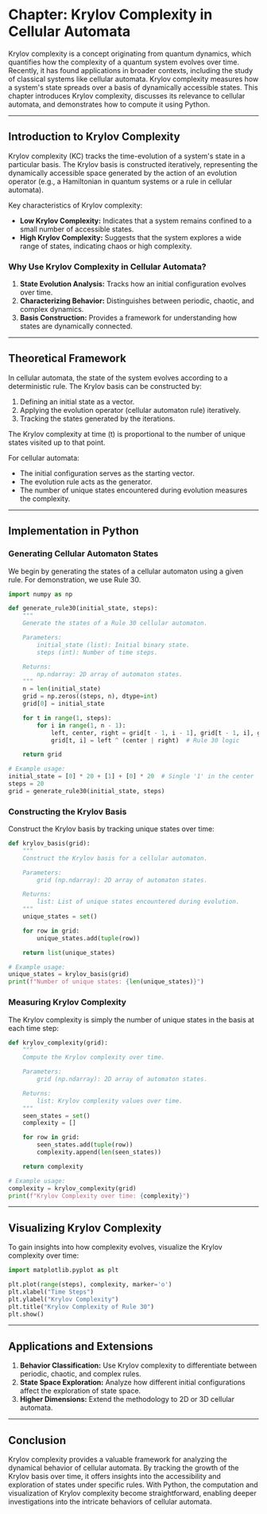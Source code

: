 # Chapter: Krylov Complexity in Cellular Automata

Krylov complexity is a concept originating from quantum dynamics, which quantifies how the complexity of a quantum system evolves over time. Recently, it has found applications in broader contexts, including the study of classical systems like cellular automata. Krylov complexity measures how a system's state spreads over a basis of dynamically accessible states. This chapter introduces Krylov complexity, discusses its relevance to cellular automata, and demonstrates how to compute it using Python.

---

## Introduction to Krylov Complexity

Krylov complexity (KC) tracks the time-evolution of a system's state in a particular basis. The Krylov basis is constructed iteratively, representing the dynamically accessible space generated by the action of an evolution operator (e.g., a Hamiltonian in quantum systems or a rule in cellular automata).

Key characteristics of Krylov complexity:
- **Low Krylov Complexity:** Indicates that a system remains confined to a small number of accessible states.
- **High Krylov Complexity:** Suggests that the system explores a wide range of states, indicating chaos or high complexity.

### Why Use Krylov Complexity in Cellular Automata?

1. **State Evolution Analysis:** Tracks how an initial configuration evolves over time.
2. **Characterizing Behavior:** Distinguishes between periodic, chaotic, and complex dynamics.
3. **Basis Construction:** Provides a framework for understanding how states are dynamically connected.

---

## Theoretical Framework

In cellular automata, the state of the system evolves according to a deterministic rule. The Krylov basis can be constructed by:
1. Defining an initial state as a vector.
2. Applying the evolution operator (cellular automaton rule) iteratively.
3. Tracking the states generated by the iterations.

The Krylov complexity at time \(t\) is proportional to the number of unique states visited up to that point.

For cellular automata:
- The initial configuration serves as the starting vector.
- The evolution rule acts as the generator.
- The number of unique states encountered during evolution measures the complexity.

---

## Implementation in Python

### Generating Cellular Automaton States
We begin by generating the states of a cellular automaton using a given rule. For demonstration, we use Rule 30.

```python
import numpy as np

def generate_rule30(initial_state, steps):
    """
    Generate the states of a Rule 30 cellular automaton.

    Parameters:
        initial_state (list): Initial binary state.
        steps (int): Number of time steps.

    Returns:
        np.ndarray: 2D array of automaton states.
    """
    n = len(initial_state)
    grid = np.zeros((steps, n), dtype=int)
    grid[0] = initial_state

    for t in range(1, steps):
        for i in range(1, n - 1):
            left, center, right = grid[t - 1, i - 1], grid[t - 1, i], grid[t - 1, i + 1]
            grid[t, i] = left ^ (center | right)  # Rule 30 logic

    return grid

# Example usage:
initial_state = [0] * 20 + [1] + [0] * 20  # Single '1' in the center
steps = 20
grid = generate_rule30(initial_state, steps)
```

### Constructing the Krylov Basis
Construct the Krylov basis by tracking unique states over time:

```python
def krylov_basis(grid):
    """
    Construct the Krylov basis for a cellular automaton.

    Parameters:
        grid (np.ndarray): 2D array of automaton states.

    Returns:
        list: List of unique states encountered during evolution.
    """
    unique_states = set()

    for row in grid:
        unique_states.add(tuple(row))

    return list(unique_states)

# Example usage:
unique_states = krylov_basis(grid)
print(f"Number of unique states: {len(unique_states)}")
```

### Measuring Krylov Complexity
The Krylov complexity is simply the number of unique states in the basis at each time step:

```python
def krylov_complexity(grid):
    """
    Compute the Krylov complexity over time.

    Parameters:
        grid (np.ndarray): 2D array of automaton states.

    Returns:
        list: Krylov complexity values over time.
    """
    seen_states = set()
    complexity = []

    for row in grid:
        seen_states.add(tuple(row))
        complexity.append(len(seen_states))

    return complexity

# Example usage:
complexity = krylov_complexity(grid)
print(f"Krylov Complexity over time: {complexity}")
```

---

## Visualizing Krylov Complexity

To gain insights into how complexity evolves, visualize the Krylov complexity over time:

```python
import matplotlib.pyplot as plt

plt.plot(range(steps), complexity, marker='o')
plt.xlabel("Time Steps")
plt.ylabel("Krylov Complexity")
plt.title("Krylov Complexity of Rule 30")
plt.show()
```

---

## Applications and Extensions

1. **Behavior Classification:** Use Krylov complexity to differentiate between periodic, chaotic, and complex rules.
2. **State Space Exploration:** Analyze how different initial configurations affect the exploration of state space.
3. **Higher Dimensions:** Extend the methodology to 2D or 3D cellular automata.

---

## Conclusion

Krylov complexity provides a valuable framework for analyzing the dynamical behavior of cellular automata. By tracking the growth of the Krylov basis over time, it offers insights into the accessibility and exploration of states under specific rules. With Python, the computation and visualization of Krylov complexity become straightforward, enabling deeper investigations into the intricate behaviors of cellular automata.


